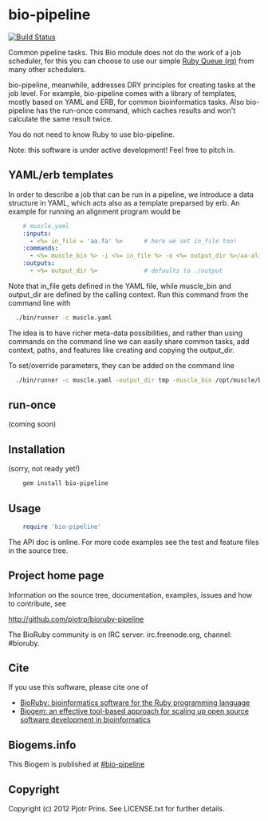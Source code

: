# bio-pipeline

[![Build Status](https://secure.travis-ci.org/pjotrp/bioruby-pipeline.png)](http://travis-ci.org/pjotrp/bioruby-pipeline)

Common pipeline tasks. This Bio module does not do the work of a job
scheduler, for this you can choose to use our simple [Ruby Queue
(rq)](https://github.com/pjotrp/rq) from many other schedulers.

bio-pipeline, meanwhile, addresses DRY principles for creating tasks
at the job level. For example, bio-pipeline comes with a library of
templates, mostly based on YAML and ERB, for common bioinformatics
tasks. Also bio-pipeline has the run-once command, which caches
results and won't calculate the same result twice.

You do not need to know Ruby to use bio-pipeline.

Note: this software is under active development! Feel free to pitch in.

## YAML/erb templates

In order to describe a job that can be run in a pipeline, we introduce
a data structure in YAML, which acts also as a template preparsed by
erb. An example for running an alignment program would be

```yaml
    # muscle.yaml
    :inputs:
      - <%= in_file = 'aa.fa' %>      # here we set in_file too!
    :commands:
      - <%= muscle_bin %> -i <%= in_file %> -o <%= output_dir %>/aa-align.fa
    :outputs:
      - <%= output_dir %>             # defaults to ./output
```

Note that in_file gets defined in the YAML file, while muscle_bin and output_dir 
are defined by the calling context. Run this command from the command line with

```bash
  ./bin/runner -c muscle.yaml
```

The idea is to have richer meta-data possibilities, and rather than
using commands on the command line we can easily share common tasks,
add context, paths, and features like creating and copying the output_dir. 

To set/override parameters, they can be added on the command line

```bash
  ./bin/runner -c muscle.yaml -output_dir tmp -muscle_bin /opt/muscle/bin/muscle
```

## run-once

(coming soon) 

## Installation

(sorry, not ready yet!)

```sh
    gem install bio-pipeline
```

## Usage

```ruby
    require 'bio-pipeline'
```

The API doc is online. For more code examples see the test and feature files in
the source tree.
        
## Project home page

Information on the source tree, documentation, examples, issues and
how to contribute, see

  http://github.com/pjotrp/bioruby-pipeline

The BioRuby community is on IRC server: irc.freenode.org, channel: #bioruby.

## Cite

If you use this software, please cite one of
  
* [BioRuby: bioinformatics software for the Ruby programming language](http://dx.doi.org/10.1093/bioinformatics/btq475)
* [Biogem: an effective tool-based approach for scaling up open source software development in bioinformatics](http://dx.doi.org/10.1093/bioinformatics/bts080)

## Biogems.info

This Biogem is published at [#bio-pipeline](http://biogems.info/index.html)

## Copyright

Copyright (c) 2012 Pjotr Prins. See LICENSE.txt for further details.


